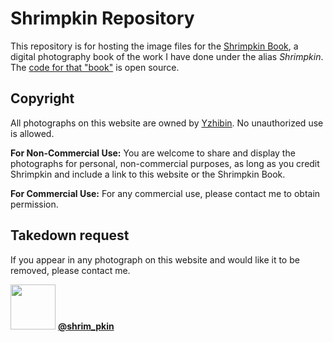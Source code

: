 # Shrimpkin Repository

This repository is for hosting the image files for the [Shrimpkin Book](https://yzhibin.github.io/shrimpkin-book/), a digital photography book of the work I have done under the alias _Shrimpkin_. The [code for that "book"](https://github.com/Yzhibin/shrimpkin-book) is open source.

## Copyright

All photographs on this website are owned by [Yzhibin](https://github.com/Yzhibin). No unauthorized use is allowed.

**For Non-Commercial Use:** You are welcome to share and display the photographs for personal, non-commercial purposes, as long as you credit Shrimpkin and include a link to this website or the Shrimpkin Book.

**For Commercial Use:** For any commercial use, please contact me to obtain permission.

## Takedown request

If you appear in any photograph on this website and would like it to be removed, please contact me.

<img src="https://static.cdninstagram.com/rsrc.php/v3/yM/r/7xwrlYffOBb.png" width=72 /> [**@shrim_pkin**](https://www.instagram.com/shrim_pkin/)
